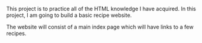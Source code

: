 This project is to practice all of the HTML knowledge I have acquired. In this project, I am going to build a basic recipe website.

The website will consist of a main index page which will have links to a few recipes.